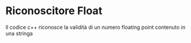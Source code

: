 # Riconoscitore Float
Il codice c++ riconosce la validità di un numero floating point contenuto in una stringa
